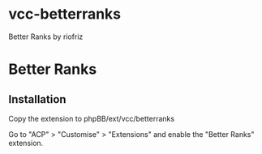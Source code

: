# vcc-betterranks
Better Ranks by riofriz

# Better Ranks

## Installation

Copy the extension to phpBB/ext/vcc/betterranks

Go to "ACP" > "Customise" > "Extensions" and enable the "Better Ranks" extension.
